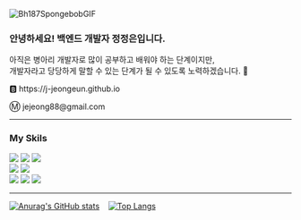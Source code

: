 ![Bh187SpongebobGIF](https://github.com/j-jeongeun/j-jeongeun/assets/121920173/33dc9908-2224-46b7-81a6-72fd5530a81e)

<div>
  <h3>안녕하세요! 백엔드 개발자 정정은입니다.</h3>
  <p>아직은 병아리 개발자로 많이 공부하고 배워야 하는 단계이지만, <br>
    개발자라고 당당하게 말할 수 있는 단계가 될 수 있도록 노력하겠습니다. 🐣</p>
  <p>🅱️ https://j-jeongeun.github.io</p>
  <p>Ⓜ️ jejeong88@gmail.com</p>
</div>

<p></p>

---

### My Skils

<div>
  <img src="https://img.shields.io/badge/Java-0B7292?style=flat&logo=Java&logoColor=white"/>
  <img src="https://img.shields.io/badge/Spring-6DB33F?style=flat&logo=Spring&logoColor=white"/>
  <img src="https://img.shields.io/badge/SpringBoot-6DB33F?style=flat&logo=SpringBoot&logoColor=white"/>
</div>

<div>
  <img src="https://img.shields.io/badge/Oracle-F80000?style=flat&logo=Oracle&logoColor=white"/>
  <img src="https://img.shields.io/badge/MySQL-4479A1?style=flat&logo=MySQL&logoColor=white"/>
</div>

<div>
  <img src="https://img.shields.io/badge/HTML5-E34F26?style=flat&logo=HTML5&logoColor=white"/>
  <img src="https://img.shields.io/badge/Javascript-F7DF1E?style=flat&logo=Javascript&logoColor=white"/>
  <img src="https://img.shields.io/badge/Vue.js-4FC08D?style=flat&logo=Vue.js&logoColor=white"/>
</div>

---

[![Anurag's GitHub stats](https://github-readme-stats.vercel.app/api?username=j-jeongeun)](https://github.com/j-jeongeun/github-readme-stats)
&nbsp;&nbsp;
[![Top Langs](https://github-readme-stats.vercel.app/api/top-langs/?username=j-jeongeun)](https://github.com/j-jeongeun/github-readme-stats)
